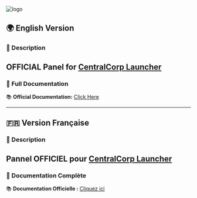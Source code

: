 ![logo](https://centralcorp.github.io/assets/img/panel.png)


## 🌍 English Version

### 📝 Description
OFFICIAL Panel for **[CentralCorp Launcher](https://github.com/CentralCorp/CentralCorp-Launcher)**
---

### 📖 Full Documentation
📚 **Official Documentation:** [Click Here](https://centralcorp.github.io/)


---
## 🇫🇷 Version Française

### 📝 Description
Pannel OFFICIEL pour **[CentralCorp Launcher](https://github.com/CentralCorp/CentralCorp-Launcher)**
---

### 📖 Documentation Complète
📚 **Documentation Officielle :** [Cliquez ici](https://centralcorp.github.io/)
